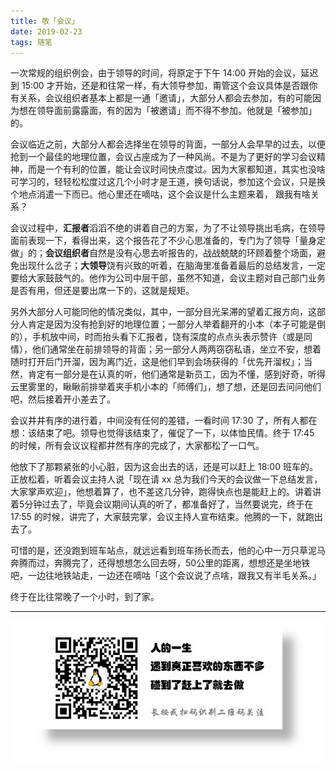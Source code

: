 ```yaml
---
title: 敬「会议」
date: 2019-02-23
tags: 随笔
---
```


一次常规的组织例会，由于领导的时间，将原定于下午 14:00 开始的会议，延迟到 15:00 才开始，还是和往常一样，有大领导参加，甭管这个会议具体是否跟你有关系，会议组织者基本上都是一通「邀请」，大部分人都会去参加，有的可能因为想在领导面前露露面，有的因为「被邀请」而不得不参加。他就是「被参加」的。

会议临近之前，大部分人都会选择坐在领导的背面，一部分人会早早的过去，以便抢到一个最佳的地理位置，会议占座成为了一种风尚。不是为了更好的学习会议精神，而是一个有利的位置，能让会议时间快点度过。因为大家都知道，其实也没啥可学习的，轻轻松松度过这几个小时才是王道，换句话说，参加这个会议，只是换个地点消遣一下而已。他心里还在嘀咕，这个会议是什么主题来着， 跟我有啥关系？

会议过程中，**汇报者**滔滔不绝的讲着自己的方案，为了不让领导挑出毛病，在领导面前表现一下，看得出来，这个报告花了不少心思准备的，专门为了领导「量身定做」的；**会议组织者**自然是没有心思去听报告的，战战兢兢的环顾着整个场面，避免出现什么岔子；**大领导**饶有兴致的听着，在脑海里准备着最后的总结发言，一定要给大家鼓鼓气的。他作为公司中层干部，虽然不知道，会议主题对自己部门业务是否有用，但还是要出席一下的，这就是规矩。

另外大部分人可能同他的情况类似，其中，一部分目光呆滞的望着汇报方向，这部分人肯定是因为没有抢到好的地理位置；一部分人举着翻开的小本（本子可能是倒的），手机放中间，时而抬头看下汇报者，饶有深度的点点头表示赞许（或是同情），他们通常坐在前排领导的背面；另一部分人两两窃窃私语，坐立不安，想着随时打开后门开溜，因为离门近，这是他们早到会场获得的「优先开溜权」；当然，肯定有一部分是在认真的听，他们通常是新员工，因为不懂，感到好奇，听得云里雾里的，瞅瞅前排举着夹手机小本的「师傅们」，想了想，还是回去问问他们吧，然后接着开小差去了。

会议井井有序的进行着，中间没有任何的差错，一看时间 17:30 了，所有人都在想：该结束了吧。领导也觉得该结束了，催促了一下，以体恤民情。终于 17:45 的时候，所有会议议程都井然有序的完成了，大家都松了一口气。

他放下了那颗紧张的小心脏，因为这会出去的话，还是可以赶上 18:00 班车的。正放松着，听着会议主持人说「现在请 xx 总为我们今天的会议做一下总结发言，大家掌声欢迎」，他想着算了，也不差这几分钟，跑得快点也是能赶上的。讲着讲着5分钟过去了，毕竟会议期间认真的听了，都准备好了，当然要说完，终于在 17:55 的时候，讲完了，大家鼓完掌，会议主持人宣布结束。他腾的一下，就跑出去了。

可惜的是，还没跑到班车站点，就远远看到班车扬长而去，他的心中一万只草泥马奔腾而过，奔腾完了，还得想想怎么回去呀，50公里的距离，想想还是坐地铁吧，一边往地铁站走，一边还在嘀咕「这个会议说了点啥，跟我又有半毛关系。」

终于在比往常晚了一个小时，到了家。

---
![](/image/weixin.jpg)